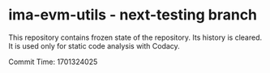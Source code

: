 # ima-evm-utils - next-testing branch

This repository contains frozen state of the repository.
Its history is cleared. It is used only for static code
analysis with Codacy.

Commit Time: 1701324025